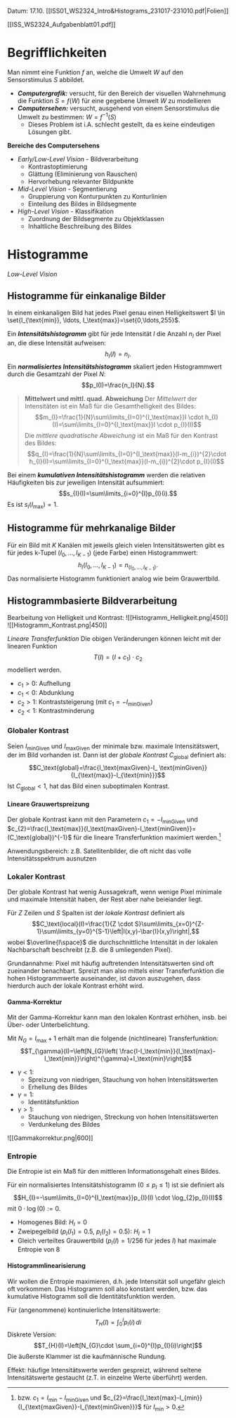 Datum: 17.10.
[[ISS01_WS2324_Intro&amp;Histograms_231017-231010.pdf|Folien]]

[[ISS_WS2324_Aufgabenblatt01.pdf]]

# Begrifflichkeiten

Man nimmt eine Funktion $f$ an, welche die Umwelt $W$ auf den Sensorstimulus $S$ abbildet.

- ***Computergrafik:*** versucht, für den Bereich der visuellen Wahrnehmung die Funktion $S = f(W)$ für eine gegebene Umwelt $W$ zu modellieren
- ***Computersehen:*** versucht, ausgehend von einem Sensorstimulus die Umwelt zu bestimmen: $W = f^{-1}(S)$
	- Dieses Problem ist i.A. schlecht gestellt, da es keine eindeutigen Lösungen gibt.

**Bereiche des Computersehens**
- *Early/Low-Level Vision* - Bildverarbeitung
	- Kontrastoptimierung
	- Glättung (Eliminierung von Rauschen)
	- Hervorhebung relevanter Bildpunkte
- *Mid-Level Vision* - Segmentierung
	- Gruppierung von Konturpunkten zu Konturlinien
	- Einteilung des Bildes in Bildsegmente
- *High-Level Vision* - Klassifikation
	- Zuordnung der Bildsegmente zu Objektklassen
	- Inhaltliche Beschreibung des Bildes


# Histogramme
*Low-Level Vision*

## Histogramme für einkanalige Bilder
In einem einkanaligen Bild hat jedes Pixel genau einen Helligkeitswert $I \in \set{I_{\text{min}}, \ldots, I_\text{max}}=\set{0,\ldots,255}$.

Ein ***Intensitätshistogramm*** gibt für jede Intensität $I$ die Anzahl $n_{I}$ der Pixel an, die diese Intensität aufweisen: $$h_{I}(I)=n_{I}.$$
Ein ***normalisiertes Intensitätshistogramm*** skaliert jeden Histogrammwert durch die Gesamtzahl der Pixel $N$: $$p_I(I)=\frac{n_I}{N}.$$
> **Mittelwert und mittl. quad. Abweichung**
> Der *Mittelwert* der Intensitäten ist ein Maß für die Gesamthelligkeit des Bildes:$$m_{I}=\frac{1}{N}\sum\limits_{I=0}^{I_\text{max}}I \cdot h_{I}(I)=\sum\limits_{I=0}^{I_\text{max}}I \cdot p_{I}(I)$$
> Die *mittlere quadratische Abweichung* ist ein Maß für den Kontrast des Bildes: $$q_{I}=\frac{1}{N}\sum\limits_{I=0}^{I_\text{max}}(I-m_{i})^{2}\cdot h_{I}(I)=\sum\limits_{I=0}^{I_\text{max}}(I-m_{i})^{2}\cdot p_{I}(I)$$

Bei einem ***kumulativen Intensitätshistogramm*** werden die relativen Häufigkeiten bis zur jeweiligen Intensität aufsummiert: $$s_{I}(I)=\sum\limits_{i=0}^{I}p_{I}(i).$$
Es ist $s_{I}(I_\text{max})=1$.

## Histogramme für mehrkanalige Bilder
Für ein Bild mit $K$ Kanälen mit jeweils gleich vielen Intensitätswerten gibt es für jedes k-Tupel $(I_{0},\ldots,I_{K-1})$ (jede Farbe) einen Histogrammwert: $$h_{I}(I_{0},\ldots,I_{K-1})=n_{(I_{0},\ldots,I_{K-1})}.$$
Das normalisierte Histogramm funktioniert analog wie beim Grauwertbild.

## Histogrammbasierte Bildverarbeitung

Bearbeitung von Helligkeit und Kontrast:
![[Histogramm_Helligkeit.png|450]]
![[Histogramm_Kontrast.png|450]]

*Lineare Transferfunktion*
Die obigen Veränderungen können leicht mit der linearen Funktion $$T(I)=(I+c_{1})\cdot c_{2}$$modelliert werden.
- $c_1 > 0$: Aufhellung
- $c_1 < 0$: Abdunklung
- $c_2 > 1$: Kontraststeigerung (mit $c_{1}=-I_\text{minGiven}$)
- $c_2 < 1$: Kontrastminderung

### Globaler Kontrast

Seien $I_\text{minGiven}$ und $I_\text{maxGiven}$ der minimale bzw. maximale Intensitätswert, der im Bild vorhanden ist. Dann ist der *globale Kontrast* $C_\text{global}$ definiert als: $$C_\text{global}=\frac{I_\text{maxGiven}-I_ \text{minGiven}}{I_{\text{max}}-I_{\text{min}}}$$
Ist $C_\text{global}<1$, hat das Bild einen suboptimalen Kontrast.

#### Lineare Grauwertspreizung
Der globale Kontrast kann mit den Parametern $c_{1}=-I_\text{minGiven}$ und $c_{2}=\frac{I_\text{max}}{I_\text{maxGiven}-I_\text{minGiven}}=(C_\text{global})^{-1}$ für die lineare Transferfunktion maximiert werden.[^1]

[^1]: bzw. $c_{1}=I_\text{min}-I_\text{minGiven}$ und $c_{2}=\frac{I_\text{max}-I_{min}}{I_{\text{maxGiven}}-I_{\text{minGiven}}}$ für $I_\text{min}>0$.

Anwendungsbereich: z.B. Satellitenbilder, die oft nicht das volle Intensitätsspektrum ausnutzen

### Lokaler Kontrast
Der globale Kontrast hat wenig Aussagekraft, wenn wenige Pixel minimale und maximale Intensität haben, der Rest aber nahe beieiander liegt.

Für $Z$ Zeilen und $S$ Spalten ist der *lokale Kontrast* definiert als $$C_\text{local}(I)=\frac{1}{Z \cdot S}\sum\limits_{x=0}^{Z-1}\sum\limits_{y=0}^{S-1}\left|I(x,y)-\bar{I}(x,y)\right|,$$wobei $\overline{I\space}$ die durchschnittliche Intensität in der lokalen Nachbarschaft beschreibt (z.B. die 8 umliegenden Pixel).

Grundannahme: Pixel mit häufig auftretenden Intensitätswerten sind oft zueinander benachbart. Spreizt man also mittels einer Transferfunktion die hohen Histogrammwerte auseinander, ist davon auszugehen, dass hierdurch auch der lokale Kontrast erhöht wird.

#### Gamma-Korrektur
Mit der Gamma-Korrektur kann man den lokalen Kontrast erhöhen, insb. bei Über- oder Unterbelichtung.

Mit $N_G=I_\text{max}+1$ erhält man die folgende (nichtlineare) Transferfunktion:
$$T_{\gamma}(I)=\left[N_{G}\left( \frac{I-I_\text{min}}{I_\text{max}-I_\text{min}}\right)^{\gamma}+I_\text{min}\right]$$

- $\gamma<1$: 
	- Spreizung von niedrigen, Stauchung von hohen Intensitätswerten
	- Erhellung des Bildes
- $\gamma=1$:
	- Identitätsfunktion
- $\gamma>1$:
	- Stauchung von niedrigen, Streckung von hohen Intensitätswerten
	- Verdunkelung des Bildes

![[Gammakorrektur.png|600]]

### Entropie

Die Entropie ist ein Maß für den mittleren Informationsgehalt eines Bildes.

Für ein normalisiertes Intensitätshistogramm ($0 \leq p_{I} \leq 1$) ist sie definiert als $$H_{I}=-\sum\limits_{I=0}^{I_\text{max}}p_{I}(I) \cdot \log_{2}p_{I}(I)$$mit $0 \cdot \log(0) := 0$.

- Homogenes Bild: $H_I=0$
- Zweipegelbild ($p_I(I_1)=0.5$, $p_I(I_2)=0.5$): $H_I=1$
- Gleich verteiltes Grauwertbild ($p_I(I)=1/256$ für jedes $I$) hat maximale Entropie von 8

#### Histogrammlinearisierung
Wir wollen die Entropie maximieren, d.h. jede Intensität soll ungefähr gleich oft vorkommen.
Das Histogramm soll also konstant werden, bzw. das kumulative Histogramm soll die Identitätsfunktion werden.

Für (angenommene) kontinuierliche Intensitätswerte: $$T_{H}(I) = \int_{0}^{I}p_{I}(i)\,di$$
Diskrete Version: $$T_{H}(I)=\left[N_{G}\cdot \sum_{i=0}^{I}p_{I}(i)\right]$$Die äußerste Klammer ist die kaufmännische Rundung.

Effekt: häufige Intensitätswerte werden gespreizt, während seltene Intensitätswerte gestaucht (z.T. in einzelne Werte überführt) werden.
